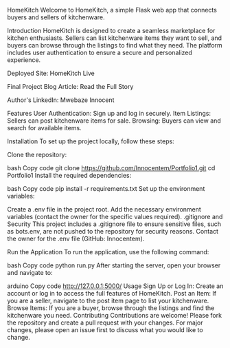 HomeKitch
Welcome to HomeKitch, a simple Flask web app that connects buyers and sellers of kitchenware.

Introduction
HomeKitch is designed to create a seamless marketplace for kitchen enthusiasts. Sellers can list kitchenware items they want to sell, and buyers can browse through the listings to find what they need. The platform includes user authentication to ensure a secure and personalized experience.

Deployed Site: HomeKitch Live

Final Project Blog Article: Read the Full Story

Author's LinkedIn: Mwebaze Innocent

Features
User Authentication: Sign up and log in securely.
Item Listings: Sellers can post kitchenware items for sale.
Browsing: Buyers can view and search for available items.

Installation
To set up the project locally, follow these steps:

Clone the repository:

bash
Copy code
git clone https://github.com/Innocentem/Portfolio1.git
cd Portfolio1
Install the required dependencies:

bash
Copy code
pip install -r requirements.txt
Set up the environment variables:

Create a .env file in the project root.
Add the necessary environment variables (contact the owner for the specific values required).
.gitignore and Security
This project includes a .gitignore file to ensure sensitive files, such as bots.env, are not pushed to the repository for security reasons. Contact the owner for the .env file (GitHub: Innocentem).

Run the Application
To run the application, use the following command:

bash
Copy code
python run.py
After starting the server, open your browser and navigate to:

arduino
Copy code
http://127.0.0.1:5000/
Usage
Sign Up or Log In: Create an account or log in to access the full features of HomeKitch.
Post an Item: If you are a seller, navigate to the post item page to list your kitchenware.
Browse Items: If you are a buyer, browse through the listings and find the kitchenware you need.
Contributing
Contributions are welcome! Please fork the repository and create a pull request with your changes. For major changes, please open an issue first to discuss what you would like to change.
